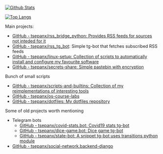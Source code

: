[![Github Stats](https://github-readme-stats.vercel.app/api?username=tsepanx)](https://github.com/tsepanx)

[![Top Langs](https://github-readme-stats.vercel.app/api/top-langs/?username=tsepanx&layout=compact)](https://github.com/tsepanx)


Main projects:
- [GitHub - tsepanx/rss_bridge_python: Provides RSS feeds for sources not inteded for it](https://github.com/tsepanx/rss_bridge_python)
- [GitHub - tsepanx/rss_tg_bot](https://github.com/tsepanx/rss_tg_bot): Simple tg-bot that fetches subscribed RSS feeds
- [GitHub - tsepanx/linux-setup: Collection of scripts to automatically install and configure my favourite software](https://github.com/tsepanx/linux-setup)
- [GitHub - tsepanx/secrets-share: Simple pastebin with encryption](https://github.com/tsepanx/secrets-share)

Bunch of small scripts
- [GitHub - tsepanx/scripts-and-builtins: Collection of my reimplementations of interesting tools](https://github.com/tsepanx/scripts-and-builtins)
- [GitHub - tsepanx/os-course-labs](https://github.com/tsepanx/os-course-labs)
- [GitHub - tsepanx/dotfiles: My dotfiles repository](https://github.com/tsepanx/dotfiles)

Some of old projects worth mentioning
- Telegram bots
    - [GitHub - tsepanx/covid-stats.bot: Covid19 stats tg-bot](https://github.com/tsepanx/covid-stats.bot)
    - [GitHub - tsepanx/dice-game.bot: Dice game tg-bot](https://github.com/tsepanx/dice-game.bot)
    - [GitHub - tsepanx/state-bot: A snippet tg-bot uses transitions python module](https://github.com/tsepanx/state-bot)
- [GitHub - tsepanx/social-network.backend-django](https://github.com/tsepanx/social-network.backend-django)
